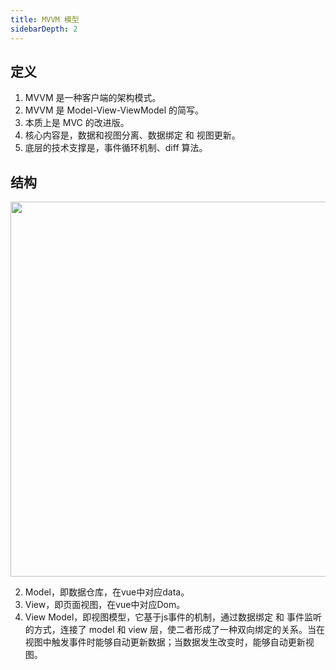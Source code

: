 ```yaml
---
title: MVVM 模型
sidebarDepth: 2
---
```


## 定义
1. MVVM 是一种客户端的架构模式。
2. MVVM 是 Model-View-ViewModel 的简写。
3. 本质上是 MVC 的改进版。
4. 核心内容是，数据和视图分离、数据绑定 和 视图更新。
5. 底层的技术支撑是，事件循环机制、diff 算法。

## 结构

<img src="~@blogImages/h1.jpeg" width="600" style="display: block;"/>

2. Model，即数据仓库，在vue中对应data。
3. View，即页面视图，在vue中对应Dom。
4. View Model，即视图模型，它基于js事件的机制，通过数据绑定 和 事件监听的方式，连接了 model 和 view 层，使二者形成了一种双向绑定的关系。当在视图中触发事件时能够自动更新数据；当数据发生改变时，能够自动更新视图。

